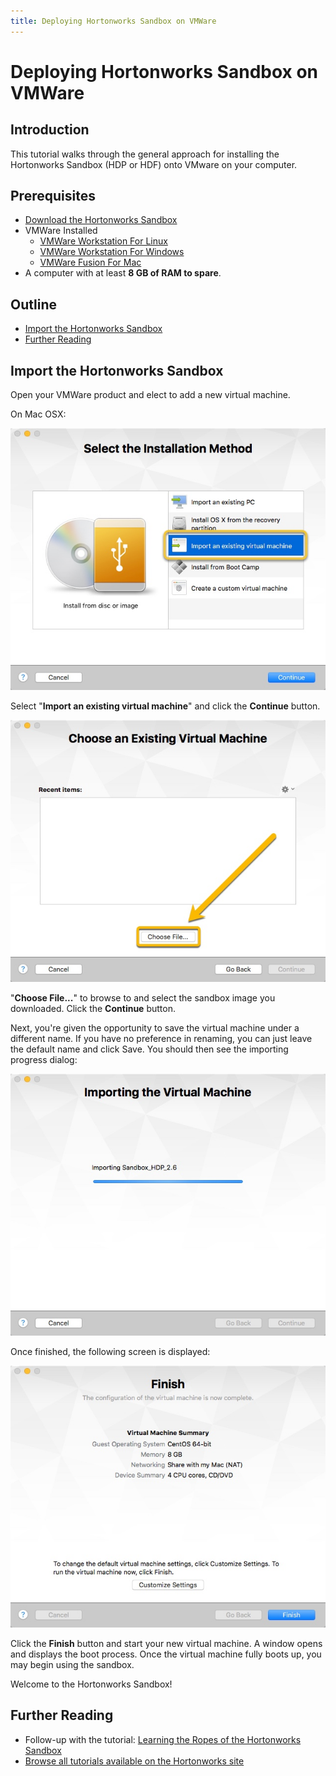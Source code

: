 ```yaml
---
title: Deploying Hortonworks Sandbox on VMWare
---
```


# Deploying Hortonworks Sandbox on VMWare

## Introduction

This tutorial walks through the general approach for installing the Hortonworks Sandbox (HDP or HDF) onto VMware on your computer.

## Prerequisites

-   [Download the Hortonworks Sandbox](https://hortonworks.com/downloads/#sandbox)
-   VMWare Installed
    -   [VMWare Workstation For Linux](http://www.vmware.com/products/workstation-for-linux.html)
    -   [VMWare Workstation For Windows](http://www.vmware.com/products/workstation.html)
    -   [VMWare Fusion For Mac](http://www.vmware.com/products/fusion.html)
-   A computer with at least **8 GB of RAM to spare**.

## Outline

-   [Import the Hortonworks Sandbox](#import-the-hortonworks-sandbox)
-   [Further Reading](#further-reading)

## Import the Hortonworks Sandbox

Open your VMWare product and elect to add a new virtual machine.

On Mac OSX:

![VMWare Installation Method](assets/vmware-install.jpg)

Select "**Import an existing virtual machine**" and click the **Continue** button.

![choose_existing](assets/vmware-choose.jpg)

"**Choose File...**" to browse to and select the sandbox image you downloaded.  Click the **Continue** button.

Next, you're given the opportunity to save the virtual machine under a different name.  If you have no preference in renaming, you can just leave the default name and click Save.  You should then see the importing progress dialog:

![vmware_import_progress](assets/vmware-importing.jpg)

Once finished, the following screen is displayed:

![vmware_finish](assets/vmware-finish.jpg)

Click the **Finish** button and start your new virtual machine.  A window opens and displays the boot process.  Once the virtual machine fully boots up, you may begin using the sandbox.

Welcome to the Hortonworks Sandbox!

## Further Reading

-   Follow-up with the tutorial: [Learning the Ropes of the Hortonworks Sandbox](https://hortonworks.com/tutorial/learning-the-ropes-of-the-hortonworks-sandbox)
-   [Browse all tutorials available on the Hortonworks site](https://hortonworks.com/tutorials/)
